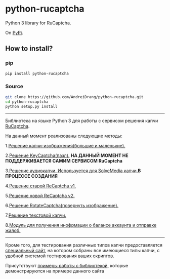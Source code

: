 # python-rucaptcha
Python 3 library for RuCaptcha.

On [PyPi](https://pypi.python.org/pypi?:action=display&name=python-rucaptcha&version=0.7rc1).

## How to install?

### pip

```bash
pip install python-rucaptcha
```


### Source
```bash
git clone https://github.com/AndreiDrang/python-rucaptcha.git
cd python-rucaptcha
python setup.py install
```
***

Библиотека на языке Python 3 для работы с сервисом решения капчи [RuCaptcha](https://rucaptcha.com/).

На данный момент реализованы следующие методы:

1.[Решение капчи-изображения(большие и маленькие).](https://github.com/AndreiDrang/python-rucaptcha/blob/master/python_rucaptcha/ImageCaptcha.py)

2.[Решение KeyCaptcha(пазл).](https://github.com/AndreiDrang/python-rucaptcha/blob/master/python_rucaptcha/KeyCaptcha.py) **НА ДАННЫЙ МОМЕНТ НЕ ПОДДЕРЖИВАЕТСЯ САМИМ СЕРВИСОМ RuCaptcha**

3.[Решение аудиокапчи. Используется для SolveMedia капчи.](https://github.com/AndreiDrang/python-rucaptcha/blob/master/python_rucaptcha/MediaCaptcha.py)**В ПРОЦЕССЕ СОЗДАНИЯ**

4.[Решение старой ReCaptcha v1.](https://github.com/AndreiDrang/python-rucaptcha/blob/master/python_rucaptcha/ReCaptchaV1.py)

5.[Решение новой ReCaptcha v2.](https://github.com/AndreiDrang/python-rucaptcha/blob/master/python_rucaptcha/ReCaptchaV2.py)

6.[Решение RotateCaptcha(повернуть изображение).](https://github.com/AndreiDrang/python-rucaptcha/blob/master/python_rucaptcha/RotateCaptcha.py)

7.[Решение текстовой капчи.](https://github.com/AndreiDrang/python-rucaptcha/blob/master/python_rucaptcha/TextCaptcha.py)

8.[Модуль для получения инофрмации о балансе аккаунта и отправке жалоб.](https://github.com/AndreiDrang/python-rucaptcha/blob/master/python_rucaptcha/RuCaptchaControl.py)
***
Кроме того, для тестирования различных типов капчи предоставляется [специальный сайт](http://85.255.8.26/), на котором собраны все имеющиеся типы капчи, с удобной системой тестирования ваших скриптов.

Присутствуют [примеры работы с библиотекой](https://github.com/AndreiDrang/python-rucaptcha/tree/master/CaptchaTester), которые демонстрируются на примере данного сайта


